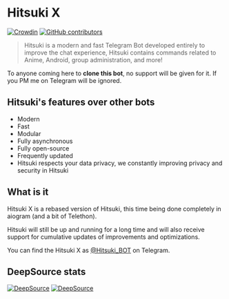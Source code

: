 # Hitsuki X

[![Crowdin](https://badges.crowdin.net/hitsukix/localized.svg)](https://crowdin.com/project/hitsukix)
[![GitHub contributors](https://img.shields.io/github/contributors/HitsukiNetwork/HitsukiX.svg)](https://GitHub.com/HitsukiNetwork/HitsukiX/graphs/contributors/)
 
>  Hitsuki is a modern and fast Telegram Bot developed entirely to improve the chat experience,
>  Hitsuki contains commands related to Anime, Android, group administration, and more!

To anyone coming here to **clone this bot**, no support will be given for it. If you PM me on Telegram will be ignored.

## Hitsuki's features over other bots

* Modern
* Fast
* Modular
* Fully asynchronous
* Fully open-source
* Frequently updated
* Hitsuki respects your data privacy, we constantly improving privacy and security in Hitsuki

## What is it

Hitsuki X is a rebased version of Hitsuki, this time being done completely in aiogram (and a bit of Telethon).

Hitsuki will still be up and running for a long time and will also receive support for cumulative updates of improvements and optimizations.

You can find the Hitsuki X as [@Hitsuki_BOT](https://t.me/Hitsuki_BOT) on Telegram.

## DeepSource stats

[![DeepSource](https://deepsource.io/gh/HitsukiNetwork/HitsukiX.svg/?label=active+issues&show_trend=true&token=uJYU-er5d5JMwMaky1xFVnP-)](https://deepsource.io/gh/HitsukiNetwork/HitsukiX/?ref=repository-badge)
[![DeepSource](https://deepsource.io/gh/HitsukiNetwork/HitsukiX.svg/?label=resolved+issues&show_trend=true&token=uJYU-er5d5JMwMaky1xFVnP-)](https://deepsource.io/gh/HitsukiNetwork/HitsukiX/?ref=repository-badge)
